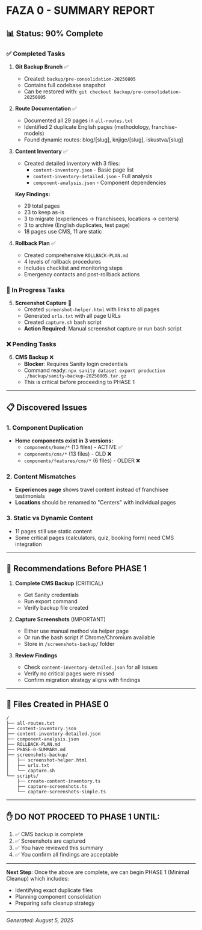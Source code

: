# FAZA 0 - SUMMARY REPORT

## 📊 Status: 90% Complete

### ✅ Completed Tasks

1. **Git Backup Branch** ✅
   - Created: `backup/pre-consolidation-20250805`
   - Contains full codebase snapshot
   - Can be restored with: `git checkout backup/pre-consolidation-20250805`

2. **Route Documentation** ✅
   - Documented all 29 pages in `all-routes.txt`
   - Identified 2 duplicate English pages (methodology, franchise-models)
   - Found dynamic routes: blog/[slug], knjige/[slug], iskustva/[slug]

3. **Content Inventory** ✅
   - Created detailed inventory with 3 files:
     - `content-inventory.json` - Basic page list
     - `content-inventory-detailed.json` - Full analysis
     - `component-analysis.json` - Component dependencies
   
   **Key Findings:**
   - 29 total pages
   - 23 to keep as-is
   - 3 to migrate (experiences → franchisees, locations → centers)
   - 3 to archive (English duplicates, test page)
   - 18 pages use CMS, 11 are static

4. **Rollback Plan** ✅
   - Created comprehensive `ROLLBACK-PLAN.md`
   - 4 levels of rollback procedures
   - Includes checklist and monitoring steps
   - Emergency contacts and post-rollback actions

### 🔄 In Progress Tasks

5. **Screenshot Capture** 🔄
   - Created `screenshot-helper.html` with links to all pages
   - Generated `urls.txt` with all page URLs
   - Created `capture.sh` bash script
   - **Action Required**: Manual screenshot capture or run bash script

### ❌ Pending Tasks

6. **CMS Backup** ❌
   - **Blocker**: Requires Sanity login credentials
   - Command ready: `npx sanity dataset export production ./backup/sanity-backup-20250805.tar.gz`
   - This is critical before proceeding to PHASE 1

---

## 📋 Discovered Issues

### 1. Component Duplication
- **Home components exist in 3 versions:**
  - `components/home/*` (13 files) - ACTIVE ✅
  - `components/cms/*` (13 files) - OLD ❌
  - `components/features/cms/*` (6 files) - OLDER ❌

### 2. Content Mismatches
- **Experiences page** shows travel content instead of franchisee testimonials
- **Locations** should be renamed to "Centers" with individual pages

### 3. Static vs Dynamic Content
- 11 pages still use static content
- Some critical pages (calculators, quiz, booking form) need CMS integration

---

## 🎯 Recommendations Before PHASE 1

1. **Complete CMS Backup** (CRITICAL)
   - Get Sanity credentials
   - Run export command
   - Verify backup file created

2. **Capture Screenshots** (IMPORTANT)
   - Either use manual method via helper page
   - Or run the bash script if Chrome/Chromium available
   - Store in `/screenshots-backup/` folder

3. **Review Findings**
   - Check `content-inventory-detailed.json` for all issues
   - Verify no critical pages were missed
   - Confirm migration strategy aligns with findings

---

## 📁 Files Created in PHASE 0

```
/
├── all-routes.txt
├── content-inventory.json
├── content-inventory-detailed.json
├── component-analysis.json
├── ROLLBACK-PLAN.md
├── PHASE-0-SUMMARY.md
├── screenshots-backup/
│   ├── screenshot-helper.html
│   ├── urls.txt
│   └── capture.sh
└── scripts/
    ├── create-content-inventory.ts
    ├── capture-screenshots.ts
    └── capture-screenshots-simple.ts
```

---

## ✋ DO NOT PROCEED TO PHASE 1 UNTIL:

1. ✅ CMS backup is complete
2. ✅ Screenshots are captured
3. ✅ You have reviewed this summary
4. ✅ You confirm all findings are acceptable

---

**Next Step**: Once the above are complete, we can begin PHASE 1 (Minimal Cleanup) which includes:
- Identifying exact duplicate files
- Planning component consolidation
- Preparing safe cleanup strategy

---

*Generated: August 5, 2025*